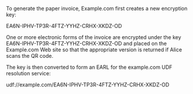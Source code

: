 To generate the paper invoice, Example.com first creates a new encryption key:

EA6N-IPHV-TP3R-4FTZ-YYHZ-CRHX-XKDZ-OD

One or more electronic forms of the invoice are encrypted under the key 
EA6N-IPHV-TP3R-4FTZ-YYHZ-CRHX-XKDZ-OD and placed on the Example.com Web site so that 
the appropriate version is returned if Alice scans the QR code.

The key is then converted to form an EARL for the example.com UDF resolution service:

udf://example.com/EA6N-IPHV-TP3R-4FTZ-YYHZ-CRHX-XKDZ-OD
